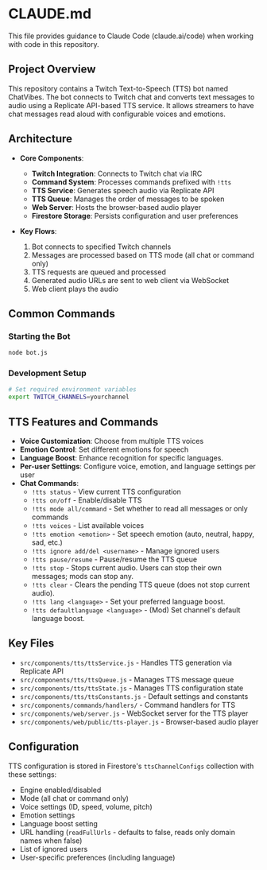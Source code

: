 # CLAUDE.md

This file provides guidance to Claude Code (claude.ai/code) when working with code in this repository.

## Project Overview

This repository contains a Twitch Text-to-Speech (TTS) bot named ChatVibes. The bot connects to Twitch chat and converts text messages to audio using a Replicate API-based TTS service. It allows streamers to have chat messages read aloud with configurable voices and emotions.

## Architecture

- **Core Components**:
  - **Twitch Integration**: Connects to Twitch chat via IRC
  - **Command System**: Processes commands prefixed with `!tts`
  - **TTS Service**: Generates speech audio via Replicate API
  - **TTS Queue**: Manages the order of messages to be spoken
  - **Web Server**: Hosts the browser-based audio player
  - **Firestore Storage**: Persists configuration and user preferences

- **Key Flows**:
  1. Bot connects to specified Twitch channels
  2. Messages are processed based on TTS mode (all chat or command only)
  3. TTS requests are queued and processed
  4. Generated audio URLs are sent to web client via WebSocket
  5. Web client plays the audio

## Common Commands

### Starting the Bot
```bash
node bot.js
```

### Development Setup
```bash
# Set required environment variables
export TWITCH_CHANNELS=yourchannel
```

## TTS Features and Commands

- **Voice Customization**: Choose from multiple TTS voices
- **Emotion Control**: Set different emotions for speech
- **Language Boost**: Enhance recognition for specific languages.
- **Per-user Settings**: Configure voice, emotion, and language settings per user
- **Chat Commands**:
  - `!tts status` - View current TTS configuration
  - `!tts on/off` - Enable/disable TTS
  - `!tts mode all/command` - Set whether to read all messages or only commands
  - `!tts voices` - List available voices
  - `!tts emotion <emotion>` - Set speech emotion (auto, neutral, happy, sad, etc.)
  - `!tts ignore add/del <username>` - Manage ignored users
  - `!tts pause/resume` - Pause/resume the TTS queue
  - `!tts stop` - Stops current audio. Users can stop their own messages; mods can stop any.
  - `!tts clear` - Clears the pending TTS queue (does not stop current audio).
  - `!tts lang <language>` - Set your preferred language boost.
  - `!tts defaultlanguage <language>` - (Mod) Set channel's default language boost.


## Key Files

- `src/components/tts/ttsService.js` - Handles TTS generation via Replicate API
- `src/components/tts/ttsQueue.js` - Manages TTS message queue
- `src/components/tts/ttsState.js` - Manages TTS configuration state
- `src/components/tts/ttsConstants.js` - Default settings and constants
- `src/components/commands/handlers/` - Command handlers for TTS
- `src/components/web/server.js` - WebSocket server for the TTS player
- `src/components/web/public/tts-player.js` - Browser-based audio player

## Configuration

TTS configuration is stored in Firestore's `ttsChannelConfigs` collection with these settings:
- Engine enabled/disabled
- Mode (all chat or command only)
- Voice settings (ID, speed, volume, pitch)
- Emotion settings
- Language boost setting
- URL handling (`readFullUrls` - defaults to false, reads only domain names when false)
- List of ignored users
- User-specific preferences (including language)
